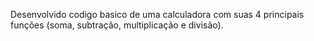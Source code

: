 Desenvolvido codigo basico de uma calculadora com suas 4 principais funções (soma, subtração, multiplicação e divisão).